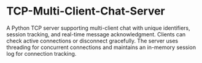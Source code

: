 # TCP-Multi-Client-Chat-Server
A Python TCP server supporting multi-client chat with unique identifiers, session tracking, and real-time message acknowledgment. Clients can check active connections or disconnect gracefully. The server uses threading for concurrent connections and maintains an in-memory session log for connection tracking.
